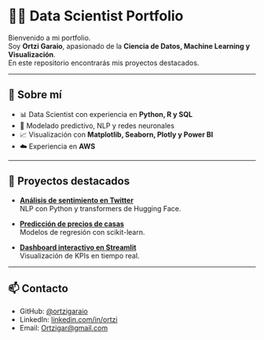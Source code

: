 # 👨‍💻 Data Scientist Portfolio

Bienvenido a mi portfolio.  
Soy **Ortzi Garaio**, apasionado de la **Ciencia de Datos, Machine Learning y Visualización**.  
En este repositorio encontrarás mis proyectos destacados.


---

## 🚀 Sobre mí
- 📊 Data Scientist con experiencia en **Python, R y SQL**  
- 🤖 Modelado predictivo, NLP y redes neuronales  
- 📈 Visualización con **Matplotlib, Seaborn, Plotly y Power BI**  
- ☁️ Experiencia en **AWS**  

---

## 📂 Proyectos destacados
- **[Análisis de sentimiento en Twitter](./projects/twitter-sentiment/)**  
  NLP con Python y transformers de Hugging Face.  

- **[Predicción de precios de casas](./projects/house-prices/)**  
  Modelos de regresión con scikit-learn.  

- **[Dashboard interactivo en Streamlit](./projects/streamlit-dashboard/)**  
  Visualización de KPIs en tiempo real.  

---

## 📫 Contacto
- GitHub: [@ortzigaraio](https://github.com/ortzigaraio)  
- LinkedIn: [linkedin.com/in/ortzi](https://linkedin.com/in/ortzixd)  
- Email: Ortzigar@gmail.com  
